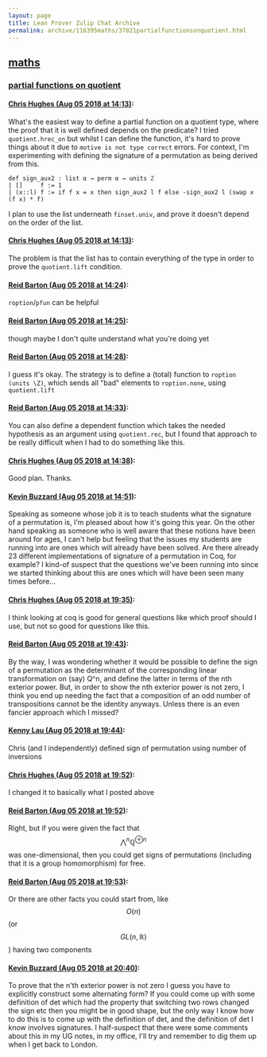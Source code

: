 ```yaml
---
layout: page
title: Lean Prover Zulip Chat Archive 
permalink: archive/116395maths/37821partialfunctionsonquotient.html
---
```


## [maths](index.html)
### [partial functions on quotient](37821partialfunctionsonquotient.html)

#### [Chris Hughes (Aug 05 2018 at 14:13)](https://leanprover.zulipchat.com/#narrow/stream/116395-maths/topic/partial%20functions%20on%20quotient/near/130929260):
What's the easiest way to define a partial function on a quotient type, where the proof that it is well defined depends on the predicate? I tried `quotient.hrec_on` but whilst I can define the function, it's hard to prove things about it due to `motive is not type correct` errors. For context, I'm experimenting with defining the signature of a permutation as being derived from this.
```lean
def sign_aux2 : list α → perm α → units ℤ
| []     f := 1
| (x::l) f := if f x = x then sign_aux2 l f else -sign_aux2 l (swap x (f x) * f)
```
I plan to use the list underneath `finset.univ`, and prove it doesn't depend on the order of the list.

#### [Chris Hughes (Aug 05 2018 at 14:13)](https://leanprover.zulipchat.com/#narrow/stream/116395-maths/topic/partial%20functions%20on%20quotient/near/130929261):
The problem is that the list has to contain everything of the type in order to prove the `quotient.lift` condition.

#### [Reid Barton (Aug 05 2018 at 14:24)](https://leanprover.zulipchat.com/#narrow/stream/116395-maths/topic/partial%20functions%20on%20quotient/near/130929617):
`roption`/`pfun` can be helpful

#### [Reid Barton (Aug 05 2018 at 14:25)](https://leanprover.zulipchat.com/#narrow/stream/116395-maths/topic/partial%20functions%20on%20quotient/near/130929641):
though maybe I don't quite understand what you're doing yet

#### [Reid Barton (Aug 05 2018 at 14:28)](https://leanprover.zulipchat.com/#narrow/stream/116395-maths/topic/partial%20functions%20on%20quotient/near/130929737):
I guess it's okay. The strategy is to define a (total) function to `roption (units \Z)`, which sends all "bad" elements to `roption.none`, using `quotient.lift`

#### [Reid Barton (Aug 05 2018 at 14:33)](https://leanprover.zulipchat.com/#narrow/stream/116395-maths/topic/partial%20functions%20on%20quotient/near/130929865):
You can also define a dependent function which takes the needed hypothesis as an argument using `quotient.rec`, but I found that approach to be really difficult when I had to do something like this.

#### [Chris Hughes (Aug 05 2018 at 14:38)](https://leanprover.zulipchat.com/#narrow/stream/116395-maths/topic/partial%20functions%20on%20quotient/near/130930011):
Good plan. Thanks.

#### [Kevin Buzzard (Aug 05 2018 at 14:51)](https://leanprover.zulipchat.com/#narrow/stream/116395-maths/topic/partial%20functions%20on%20quotient/near/130930355):
Speaking as someone whose job it is to teach students what the signature of a permutation is, I'm pleased about how it's going this year. On the other hand speaking as someone who is well aware that these notions have been around for ages, I can't help but feeling that the issues my students are running into are ones which will already have been solved. Are there already 23 different implementations of signature of a permutation in Coq, for example? I kind-of suspect that the questions we've been running into since we started thinking about this are ones which will have been seen many times before...

#### [Chris Hughes (Aug 05 2018 at 19:35)](https://leanprover.zulipchat.com/#narrow/stream/116395-maths/topic/partial%20functions%20on%20quotient/near/130938495):
I think looking at coq is good for general questions like which proof should I use, but not so good for questions like this.

#### [Reid Barton (Aug 05 2018 at 19:43)](https://leanprover.zulipchat.com/#narrow/stream/116395-maths/topic/partial%20functions%20on%20quotient/near/130938719):
By the way, I was wondering whether it would be possible to define the sign of a permutation as the determinant of the corresponding linear transformation on (say) Q^n, and define the latter in terms of the nth exterior power.
But, in order to show the nth exterior power is not zero, I think you end up needing the fact that a composition of an odd number of transpositions cannot be the identity anyways. Unless there is an even fancier approach which I missed?

#### [Kenny Lau (Aug 05 2018 at 19:44)](https://leanprover.zulipchat.com/#narrow/stream/116395-maths/topic/partial%20functions%20on%20quotient/near/130938763):
Chris (and I independently) defined sign of permutation using number of inversions

#### [Chris Hughes (Aug 05 2018 at 19:52)](https://leanprover.zulipchat.com/#narrow/stream/116395-maths/topic/partial%20functions%20on%20quotient/near/130938973):
I changed it to basically what I posted above

#### [Reid Barton (Aug 05 2018 at 19:52)](https://leanprover.zulipchat.com/#narrow/stream/116395-maths/topic/partial%20functions%20on%20quotient/near/130938975):
Right, but if you were given the fact that $$\bigwedge^n \mathbb{Q}^{\oplus n}$$ was one-dimensional, then you could get signs of permutations (including that it is a group homomorphism) for free.

#### [Reid Barton (Aug 05 2018 at 19:53)](https://leanprover.zulipchat.com/#narrow/stream/116395-maths/topic/partial%20functions%20on%20quotient/near/130938980):
Or there are other facts you could start from, like $$O(n)$$ (or $$GL(n, \mathbb{R})$$) having two components

#### [Kevin Buzzard (Aug 05 2018 at 20:40)](https://leanprover.zulipchat.com/#narrow/stream/116395-maths/topic/partial%20functions%20on%20quotient/near/130940233):
To prove that the n'th exterior power is not zero I guess you have to explicitly construct some alternating form? If you could come up with some definition of det which had the property that switching two rows changed the sign etc then you might be in good shape, but the only way I know how to do this is to come up with the definition of det, and the definition of det I know involves signatures. I half-suspect that there were some comments about this in my UG notes, in my office, I'll try and remember to dig them up when I get back to London.

